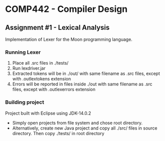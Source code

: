 # COMP442 - Compiler Design
## Assignment #1 - Lexical Analysis

Implementation of Lexer for the Moon programming language.

### Running Lexer
1. Place all .src files in ./tests/
2. Run lexdriver.jar
3. Extracted tokens will be in ./out/   with same filename as .src files, except with .outlextokens extension
4. Errors will be reported in files inside ./out  with same filename as .src files, except with .outlexerrors extension

### Building project
Project built with Eclipse using JDK-14.0.2

- Simply open projects from file system and chose root directory.
- Alternatively, create new Java project and copy all ./src/ files in source directory. Then copy ./tests/ in root directory
